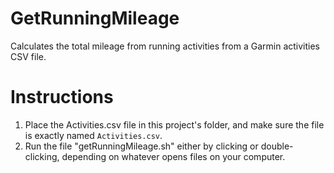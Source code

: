 # GetRunningMileage
Calculates the total mileage from running activities from a Garmin activities CSV file.

# Instructions
1. Place the Activities.csv file in this project's folder, and make sure the file is exactly named `Activities.csv`.
2. Run the file "getRunningMileage.sh" either by clicking or double-clicking, depending on whatever opens files on your computer.

